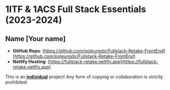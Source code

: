 # 1ITF & 1ACS Full Stack Essentials (2023-2024)

## Name [Your name]


- **GitHub Repo**: [https://github.com/poleunisbr/Fullstack-Retake-FrontEnd](https://github.com/poleunisbr/Fullstack-Retake-FrontEnd)
- **Netlify Hosting**: [https://fullstack-retake.netlify.app](https://fullstack-retake.netlify.app)
  
This is an **<u>individual</u>** project! Any form of copying or collaboration is strictly prohibited.
